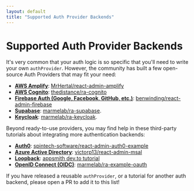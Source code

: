 ```yaml
---
layout: default
title: "Supported Auth Provider Backends"
---
```


# Supported Auth Provider Backends

It's very common that your auth logic is so specific that you'll need to write your own `authProvider`. However, the community has built a few open-source Auth Providers that may fit your need:

- **[AWS Amplify](https://docs.amplify.aws)**: [MrHertal/react-admin-amplify](https://github.com/MrHertal/react-admin-amplify)
- **[AWS Cognito](https://docs.aws.amazon.com/cognito/latest/developerguide/setting-up-the-javascript-sdk.html)**: [thedistance/ra-cognito](https://github.com/thedistance/ra-cognito)
- **[Firebase Auth (Google, Facebook, GitHub, etc.)](https://firebase.google.com/docs/auth/web/firebaseui)**: [benwinding/react-admin-firebase](https://github.com/benwinding/react-admin-firebase#auth-provider)
- **[Supabase](https://supabase.io/)**: [marmelab/ra-supabase](https://github.com/marmelab/ra-supabase).
- **[Keycloak](https://www.keycloak.org/)**: [marmelab/ra-keycloak](https://github.com/marmelab/react-admin/tree/master/packages/ra-keycloak).

Beyond ready-to-use providers, you may find help in these third-party tutorials about integrating more authentication backends:

* **[Auth0](https://auth0.com/docs/libraries/auth0-single-page-app-sdk)**: [spintech-software/react-admin-auth0-example](https://github.com/spintech-software/react-admin-auth0-example)
* **[Azure Active Directory](https://github.com/AzureAD/microsoft-authentication-library-for-js/tree/dev/lib/msal-browser)**: [victorp13/react-admin-msal](https://github.com/victorp13/react-admin-msal)
* **[Loopback](https://loopback.io/doc/en/lb4/Authentication-overview.html)**: [appsmith dev.to tutorial](https://dev.to/appsmith/building-an-admin-dashboard-with-react-admin-86i#adding-authentication-to-reactadmin)
* **[OpenID Connect (OIDC)](https://openid.net/connect/)**: [marmelab/ra-example-oauth](https://github.com/marmelab/ra-example-oauth)

If you have released a reusable `authProvider`, or a tutorial for another auth backend, please open a PR to add it to this list!
